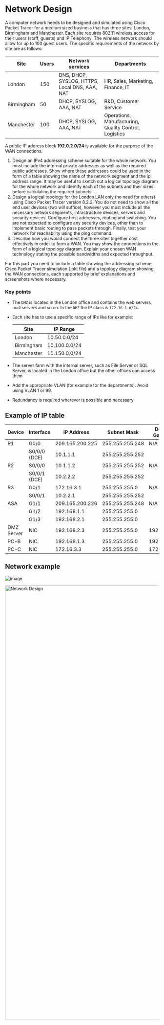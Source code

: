 # Network Design

A computer network needs to be designed and simulated using Cisco Packet Tracer for a medium sized business that has three sites, London, Birmingham and Manchester. Each site requires 802.11 wireless access for their users (staff, guests) and IP Telephony. The wireless network should allow for up to 100 guest users. The specific requirements of the network by site are as follows:

| Site | Users | Network services | Departments |
| --- | --- | --- | --- |
| London | 150 | DNS, DHCP, SYSLOG, HTTPS, Local DNS, AAA, NAT | HR, Sales, Marketing, Finance, IT |
| Birmingham | 50 | DHCP, SYSLOG, AAA, NAT | R&D, Customer Service |
| Manchester | 100 | DHCP, SYSLOG, AAA, NAT | Operations, Manufacturing, Quality Control, Logistics |

A public IP address block **192.0.2.0/24** is available for the purpose of the WAN connections.

1. Design an IPv4 addressing scheme suitable for the whole network. You must include the internal private addresses as well as the required public addresses. Show where these addresses could be used in the form of a table showing the name of the network segment and the ip address range. It may be useful to sketch out a logical topology diagram for the whole network and identify each of the subnets and their sizes before calculating the required subnets.
2. Design a logical topology for the London LAN only (no need for others) using Cisco Packet Tracer version 8.2.2. You do not need to show all the end user devices (two will suffice), however you must include all the necessary network segments, infrastructure devices, servers and security devices. Configure host addresses, routing and switching. You are not expected to configure any security devices, other than to implement basic routing to pass packets through. Finally, test your network for reachability using the ping command.
3. Describe how you would connect the three sites together cost effectively in order to form a WAN. You may show the connections in the form of a logical topology diagram. Explain your chosen WAN technology stating the possible bandwidths and expected throughput.

For this part you need to include a table showing the addressing scheme, Cisco Packet Tracer simulation (.pkt file) and a topology diagram showing the WAN connections, each supported by brief explanations and screenshots where necessary.

### Key points

- The `DMZ` is located in the London office and contains the web servers, mail servers and so on. In the `DMZ` the IP class is `172.16.1.0/24`.
- Each site has to use a specific range of IPs like for example:
  
  | Site       | IP Range      |
  |------------|---------------|
  | London     | 10.50.0.0/24  |
  | Birmingham | 10.100.0.0/24 |
  | Manchester | 10.150.0.0/24 |

- The server farm with the internal server, such as File Server or SQL Server, is located in the London office but the other offices can access them
- Add the appropriate VLAN (for example for the departments). Avoid using VLAN 1 or 99.
- Redundancy is required wherever is possible and necessary

## Example of IP table

| Device     | Interface    | IP Address      | Subnet Mask     | Default Gateway |
|------------|--------------|-----------------|-----------------|-----------------|
| R1         | G0/0         | 209.165.200.225 | 255.255.255.248 | N/A             |
|            | S0/0/0 (DCE) | 10.1.1.1        | 255.255.255.252 |                 |
| R2         | S0/0/0       | 10.1.1.2        | 255.255.255.252 | N/A             |
|            | S0/0/1 (DCE) | 10.2.2.2        | 255.255.255.252 |                 |
| R3         | G0/1         | 172.16.3.1      | 255.255.255.0   | N/A             |
|            | S0/0/1       | 10.2.2.1        | 255.255.255.252 |                 |
| ASA        | G1/1         | 209.165.200.226 | 255.255.255.248 | N/A             |
|            | G1/2         | 192.168.1.1     | 255.255.255.0   |                 |
|            | G1/3         | 192.168.2.1     | 255.255.255.0   |                 |
| DMZ Server | NIC          | 192.168.2.3     | 255.255.255.0   | 192.168.2.1     |
| PC-B       | NIC          | 192.168.1.3     | 255.255.255.0   | 192.168.1.1     |
| PC-C       | NIC          | 172.16.3.3      | 255.255.255.0   | 172.16.3.1      |

## Network example

![image](https://github.com/user-attachments/assets/ce914d48-77a9-47cc-89fd-22b8910f3e74)

<img width="1421" alt="Network Design" src="https://github.com/user-attachments/assets/ede12bb3-ef7d-4471-ba63-2dc0d9bc5c21" />
